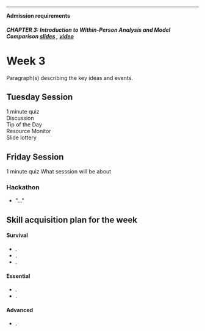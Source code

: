 ----

**Admission requirements**   

##### CHAPTER 3: *Introduction to Within-Person Analysis and Model Comparison*   [slides]() , [video]()   


# Week 3 
 
Paragraph(s) describing the key ideas and events.  
 
## Tuesday Session  
1 minute quiz    
Discussion  
Tip of the Day  
Resource Monitor   
Slide lottery   

## Friday Session
1 minute quiz
What sesssion will be about

### Hackathon
- "..."


## Skill acquisition plan for the week

#### Survival
- .  
- .  
- .  

#### Essential
- .  
- .  

#### Advanced
- .  




